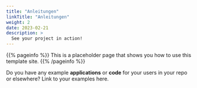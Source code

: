 ```yaml
---
title: "Anleitungen"
linkTitle: "Anleitungen"
weight: 2
date: 2023-02-21
description: >
  See your project in action!
---
```


{{% pageinfo %}}
This is a placeholder page that shows you how to use this template site.
{{% /pageinfo %}}

Do you have any example **applications** or **code** for your users in your repo or elsewhere? Link to your examples here.
